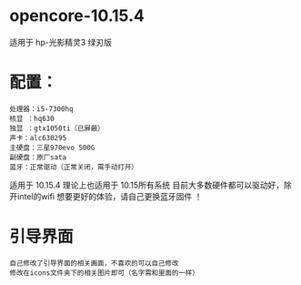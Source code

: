 # opencore-10.15.4
适用于 hp-光影精灵3 绿刃版 
# 配置：
    处理器：i5-7300hq
    核显 ：hq630
    独显 ：gtx1050ti（已屏蔽）
    声卡：alc630295
    主硬盘：三星970evo 500G
    副硬盘：原厂sata
    蓝牙：正常驱动（正常关闭，需手动打开）
适用于 10.15.4 理论上也适用于 10.15所有系统
目前大多数硬件都可以驱动好，除开intel的wifi
想要更好的体验，请自己更换蓝牙固件 ！
# 引导界面
    自己修改了引导界面的相关画面，不喜欢的可以自己修改
    修改在icons文件夹下的相关图片即可（名字需和里面的一样）
    

